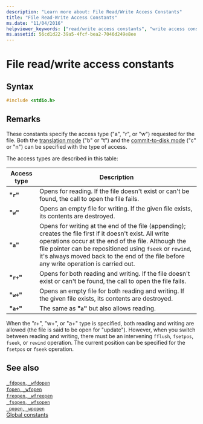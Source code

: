```yaml
---
description: "Learn more about: File Read/Write Access Constants"
title: "File Read-Write Access Constants"
ms.date: "11/04/2016"
helpviewer_keywords: ["read/write access constants", "write access constants", "access constants for file read/write", "constants [C++], file attributes", "file read/write access constants"]
ms.assetid: 56cd1d22-39a5-4fcf-bea2-7046d249e8ee
---
```

# File read/write access constants

## Syntax

```C
#include <stdio.h>
```

## Remarks

These constants specify the access type ("a", "r", or "w") requested for the file. Both the [translation mode](./file-translation-constants.md) ("b" or "t") and the [commit-to-disk mode](./commit-to-disk-constants.md) ("c" or "n") can be specified with the type of access.

The access types are described in this table:

| Access type | Description |
|---|---|
| **"`r`"** | Opens for reading. If the file doesn't exist or can't be found, the call to open the file fails. |
| **"`w`"** | Opens an empty file for writing. If the given file exists, its contents are destroyed. |
| **"`a`"** | Opens for writing at the end of the file (appending); creates the file first if it doesn't exist. All write operations occur at the end of the file. Although the file pointer can be repositioned using `fseek` or `rewind`, it's always moved back to the end of the file before any write operation is carried out. |
| **"`r+`"** | Opens for both reading and writing. If the file doesn't exist or can't be found, the call to open the file fails. |
| **"`w+`"** | Opens an empty file for both reading and writing. If the given file exists, its contents are destroyed. |
| **"`a+`"** | The same as **"`a`"** but also allows reading. |

When the "r+", "w+", or "a+" type is specified, both reading and writing are allowed (the file is said to be open for "update"). However, when you switch between reading and writing, there must be an intervening `fflush`, `fsetpos`, `fseek`, or `rewind` operation. The current position can be specified for the `fsetpos` or `fseek` operation.

## See also

[`_fdopen`, `_wfdopen`](./reference/fdopen-wfdopen.md)\
[`fopen`, `_wfopen`](./reference/fopen-wfopen.md)\
[`freopen`, `_wfreopen`](./reference/freopen-wfreopen.md)\
[`_fsopen`, `_wfsopen`](./reference/fsopen-wfsopen.md)\
[`_popen`, `_wpopen`](./reference/popen-wpopen.md)\
[Global constants](./global-constants.md)
